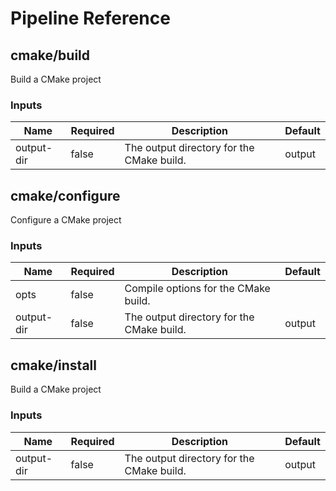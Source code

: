 <!-- start:pipeline-reference-gen -->
# Pipeline Reference

## cmake/build

Build a CMake project

### Inputs

| Name | Required | Description | Default |
| ---- | -------- | ----------- | ------- |
| output-dir | false | The output directory for the CMake build.  | output |

## cmake/configure

Configure a CMake project

### Inputs

| Name | Required | Description | Default |
| ---- | -------- | ----------- | ------- |
| opts | false | Compile options for the CMake build.  |  |
| output-dir | false | The output directory for the CMake build.  | output |

## cmake/install

Build a CMake project

### Inputs

| Name | Required | Description | Default |
| ---- | -------- | ----------- | ------- |
| output-dir | false | The output directory for the CMake build.  | output |


<!-- end:pipeline-reference-gen -->